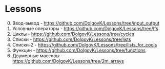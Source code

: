 # Lessons
0) Ввод-вывод - https://github.com/DolgovK/Lessons/tree/input_output
1) Условные операторы - https://github.com/DolgovK/Lessons/tree/Ifs
2) Циклы - https://github.com/DolgovK/Lessons/tree/cycles
3) Списки - https://github.com/DolgovK/Lessons/tree/lists
4) Списки-2 - https://github.com/DolgovK/Lessons/tree/lists_for_cools
5) Функции - https://github.com/DolgovK/Lessons/tree/functions
6) Двумерные массивы - https://github.com/DolgovK/Lessons/tree/2m_arrays
